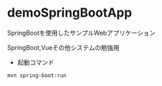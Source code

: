 # demoSpringBootApp
SpringBootを使用したサンプルWebアプリケーション

SpringBoot,Vueその他システムの勉強用

- 起動コマンド
```
mvn spring-boot:run
```
